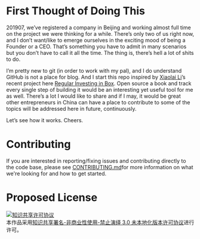 # First Thought of Doing This

201907, we’ve registered a company in Beijing and working almost full time on the project we were thinking for a while. There’s only two of us right now, and I don’t want/like to emerge ourselves in the exciting mood of being a Founder or a CEO. That’s something you have to admit in many scenarios but you don’t have to call it all the time. The thing is, there’s hell a lot of shits to do.

I’m pretty new to git (in order to work with my pal), and I do understand GitHub is not a place for blog. And I start this repo inspired by [Xiaolai Li][1]’s recent project here [Regular Investing in Box][2]. Open source a book and track every single step of building it would be an interesting yet useful tool for me as well. There’s a lot I would like to share and if I may, it would be great other entrepreneurs in China can have a place to contribute to some of the topics will be addressed here in future, continuously. 

Let’s see how it works. Cheers. 

[1]:	github.com/xiaolai
[2]:	https://github.com/xiaolai/regular-investing-in-box



# Contributing

If you are interested in reporting/fixing issues and contributing directly to the code base, please see [CONTRIBUTING.md](CONTRIBUTING)for more information on what we're looking for and how to get started.


# Proposed License

<a rel="license" href="http://creativecommons.org/licenses/by-nc-nd/3.0/"><img alt="知识共享许可协议" style="border-width:0" src="https://i.creativecommons.org/l/by-nc-nd/3.0/88x31.png" /></a><br />本作品采用<a rel="license" href="http://creativecommons.org/licenses/by-nc-nd/3.0/">知识共享署名-非商业性使用-禁止演绎 3.0 未本地化版本许可协议</a>进行许可。
